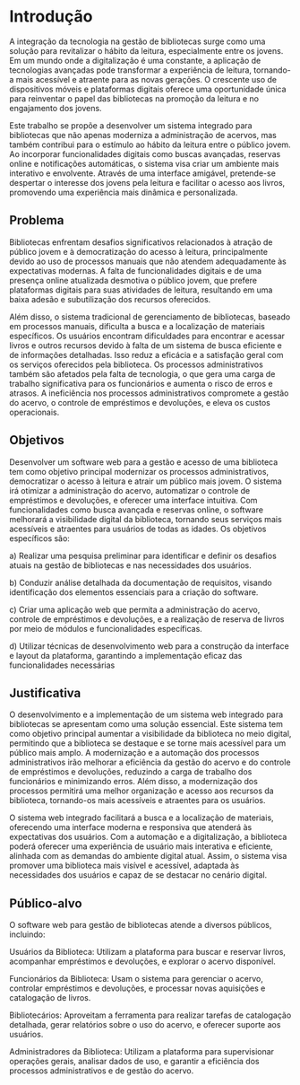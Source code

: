 # Introdução

A integração da tecnologia na gestão de bibliotecas surge como uma solução para revitalizar o hábito da leitura, especialmente entre os jovens. Em um mundo onde a digitalização é uma constante, a aplicação de tecnologias avançadas pode transformar a experiência de leitura, tornando-a mais acessível e atraente para as novas gerações. O crescente uso de dispositivos móveis e plataformas digitais oferece uma oportunidade única para reinventar o papel das bibliotecas na promoção da leitura e no engajamento dos jovens.

Este trabalho se propõe a desenvolver um sistema integrado para bibliotecas que não apenas moderniza a administração de acervos, mas também contribui para o estímulo ao hábito da leitura entre o público jovem. Ao incorporar funcionalidades digitais como buscas avançadas, reservas online e notificações automáticas, o sistema visa criar um ambiente mais interativo e envolvente. Através de uma interface amigável, pretende-se despertar o interesse dos jovens pela leitura e facilitar o acesso aos livros, promovendo uma experiência mais dinâmica e personalizada.


## Problema

Bibliotecas enfrentam desafios significativos relacionados à atração de público jovem e à democratização do acesso à leitura, principalmente devido ao uso de processos manuais que não atendem adequadamente às expectativas modernas. A falta de funcionalidades digitais e de uma presença online atualizada desmotiva o público jovem, que prefere plataformas digitais para suas atividades de leitura, resultando em uma baixa adesão e subutilização dos recursos oferecidos.

Além disso, o sistema tradicional de gerenciamento de bibliotecas, baseado em processos manuais, dificulta a busca e a localização de materiais específicos. Os usuários encontram dificuldades para encontrar e acessar livros e outros recursos devido à falta de um sistema de busca eficiente e de informações detalhadas. Isso reduz a eficácia e a satisfação geral com os serviços oferecidos pela biblioteca.
Os processos administrativos também são afetados pela falta de tecnologia, o que gera uma carga de trabalho significativa para os funcionários e aumenta o risco de erros e atrasos. A ineficiência nos processos administrativos compromete a gestão do acervo, o controle de empréstimos e devoluções, e eleva os custos operacionais.

## Objetivos

Desenvolver um software web para a gestão e acesso de uma biblioteca tem como objetivo principal modernizar os processos administrativos, democratizar o acesso à leitura e atrair um público mais jovem. O sistema irá otimizar a administração do acervo, automatizar o controle de empréstimos e devoluções, e oferecer uma interface intuitiva. Com funcionalidades como busca avançada e reservas online, o software melhorará a visibilidade digital da biblioteca, tornando seus serviços mais acessíveis e atraentes para usuários de todas as idades.
Os objetivos específicos são:

a)	Realizar uma pesquisa preliminar para identificar e definir os desafios atuais na gestão de bibliotecas e nas necessidades dos usuários.

b)	Conduzir análise detalhada da documentação de requisitos, visando identificação dos elementos essenciais para a criação do software. 

c)	Criar uma aplicação web que permita a administração do acervo, controle de empréstimos e devoluções, e a realização de reserva de livros por meio de módulos e funcionalidades específicas.

d)	Utilizar técnicas de desenvolvimento web para a construção da interface e layout da plataforma, garantindo a implementação eficaz das funcionalidades necessárias

## Justificativa

O desenvolvimento e a implementação de um sistema web integrado para bibliotecas se apresentam como uma solução essencial. Este sistema tem como objetivo principal aumentar a visibilidade da biblioteca no meio digital, permitindo que a biblioteca se destaque e se torne mais acessível para um público mais amplo. A modernização e a automação dos processos administrativos irão melhorar a eficiência da gestão do acervo e do controle de empréstimos e devoluções, reduzindo a carga de trabalho dos funcionários e minimizando erros. Além disso, a modernização dos processos permitirá uma melhor organização e acesso aos recursos da biblioteca, tornando-os mais acessíveis e atraentes para os usuários.

O sistema web integrado facilitará a busca e a localização de materiais, oferecendo uma interface moderna e responsiva que atenderá às expectativas dos usuários. Com a automação e a digitalização, a biblioteca poderá oferecer uma experiência de usuário mais interativa e eficiente, alinhada com as demandas do ambiente digital atual. Assim, o sistema visa promover uma biblioteca mais visível e acessível, adaptada às necessidades dos usuários e capaz de se destacar no cenário digital.


## Público-alvo

O software web para gestão de bibliotecas atende a diversos públicos, incluindo:

Usuários da Biblioteca: Utilizam a plataforma para buscar e reservar livros, acompanhar empréstimos e devoluções, e explorar o acervo disponível.

Funcionários da Biblioteca: Usam o sistema para gerenciar o acervo, controlar empréstimos e devoluções, e processar novas aquisições e catalogação de livros.

Bibliotecários: Aproveitam a ferramenta para realizar tarefas de catalogação detalhada, gerar relatórios sobre o uso do acervo, e oferecer suporte aos usuários.

Administradores da Biblioteca: Utilizam a plataforma para supervisionar operações gerais, analisar dados de uso, e garantir a eficiência dos processos administrativos e de gestão do acervo.
